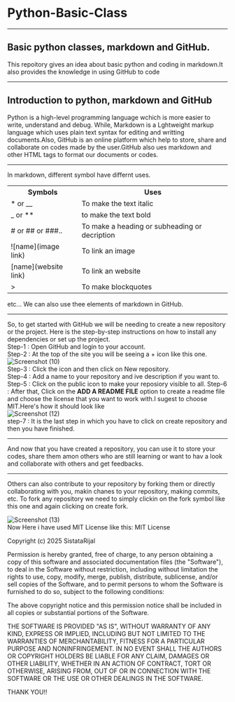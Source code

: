 # Python-Basic-Class
***
## Basic python classes, markdown and GitHub.
This repoitory gives an idea about basic python and coding in markdown.It also provides the knowledge in using GitHub to code
***
## Introduction to python, markdown and GitHub 
Python is a high-level programming language wchich is more easier to write, understand and debug. While, Markdown is a Lghtweight markup language which uses plain text syntax for editing and writting documents.Also, GitHub is an online platform which help to store, share and collaborate on codes made by the user.GitHub also ues markdown and other HTML tags to format our documents or codes.
***
In markdown, different symbol have differnt uses.    
<Table>
<tr> 
<th>Symbols</th>
  <th>Uses</th>
</tr>
<tr> 
<td> * or __ </td>
<td> To make the text italic </td>
</tr> 
  <tr>
 <td> _ or ** </td>
  <td> to make the text bold</td>  
</tr>
<tr>
<td> # or ## or ###..</td> 
  <td> To make a heading or subheading or decription </td>
</tr>
<tr>
  <td> ![name](image link) </td>
  <td> To link an image </td>
</tr>
<tr>
  <td> [name](website link) </td>
  <td> To link an website</td>
</tr>
<tr>
  <td> > </td>
  <td> To make blockquotes</td>
</tr>   
</Table>  
etc... We can also use thee elements of markdown in GitHub.

***
So, to get started with GitHub we will be needing to create a new repository or the project. Here is the step-by-step instructions on how to install any dependencies or set up the project.  
Step-1 : Open GitHub and login to your account.    
Step-2 : At the top of the site you will be seeing a + icon like this one.  
![Screenshot (10)](https://github.com/user-attachments/assets/f33ef0d1-9241-485c-8350-036ed1db1e4c)  
Step-3 : Click the icon and then click on New repository.  
Step-4 : Add a name to your repository and ive description if you want to.  
Step-5 : Click on the public icon to make your reposiory visible to all.
Step-6 : After that, Click on the **ADD A README FILE** option to create a readme file and choose the license that you want to work with.I sugest to choose MIT.Here's how it should look like   
![Screenshot (12)](https://github.com/user-attachments/assets/bf3dc7d5-d095-4bf6-af4c-07a4383609c8)  
step-7 : It is the last step in which you have to click on create repository and then you have finished.  
***  
And now that you have created a repository, you can use it to store your codes, share them amon others who are still learning or want to hav a look and collaborate with others and get feedbacks.
***
Others can also contribute to your repository by forking them or directly collaborating with you, makin chanes to your repository, making commits, etc. 
To fork any repository we need to simply clickin on the fork symbol like this one and again clicking on create fork.  
  
![Screenshot (13)](https://github.com/user-attachments/assets/61343a71-86ed-4cff-bc6c-ac71c1fec171)  
Now Here i have used MIT License like this:
MIT License

Copyright (c) 2025 SistataRijal

Permission is hereby granted, free of charge, to any person obtaining a copy
of this software and associated documentation files (the "Software"), to deal
in the Software without restriction, including without limitation the rights
to use, copy, modify, merge, publish, distribute, sublicense, and/or sell
copies of the Software, and to permit persons to whom the Software is
furnished to do so, subject to the following conditions:

The above copyright notice and this permission notice shall be included in all
copies or substantial portions of the Software.

THE SOFTWARE IS PROVIDED "AS IS", WITHOUT WARRANTY OF ANY KIND, EXPRESS OR
IMPLIED, INCLUDING BUT NOT LIMITED TO THE WARRANTIES OF MERCHANTABILITY,
FITNESS FOR A PARTICULAR PURPOSE AND NONINFRINGEMENT. IN NO EVENT SHALL THE
AUTHORS OR COPYRIGHT HOLDERS BE LIABLE FOR ANY CLAIM, DAMAGES OR OTHER
LIABILITY, WHETHER IN AN ACTION OF CONTRACT, TORT OR OTHERWISE, ARISING FROM,
OUT OF OR IN CONNECTION WITH THE SOFTWARE OR THE USE OR OTHER DEALINGS IN THE
SOFTWARE.

 THANK YOU!!
